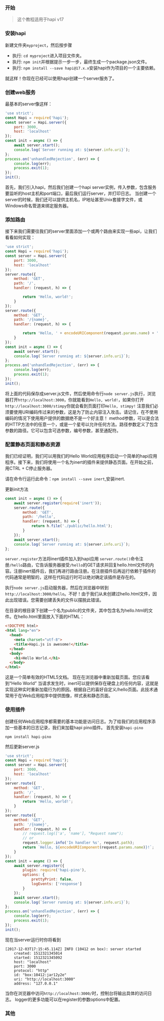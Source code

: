 ### 开始

> 这个教程适用于hapi v17

### 安装hapi

新建文件夹`myproject`，然后按步骤

* 执行: `cd myproject`进入项目文件夹。
* 执行: `npm init`并根据提示一步一步，最终生成一个package.json文件。
* 执行: `npm install --save hapi@17.x.x`安装hapi作为项目的一个主要依赖。

就这样！你现在已经可以使用hapi创建一个server服务了。

### 创建web服务

最基本的server像这样：

```js
'use strict';
const Hapi = require('hapi');
const server = Hapi.server({
    port: 3000,
    host: 'localhost'
});
const init = async () => {
    await server.start();
    console.log(`Server running at: ${server.info.uri}`);
};
process.on('unhandledRejection', (err) => {
    console.log(err);
    process.exit(1);
});
init();
```

首先，我们引入hapi，然后我们创建一个hapi server实例，传入参数，包含服务要监听的host主机和port端口，最后我们运行server，并打印日志。
当创建一个server的时候，我们还可以提供主机名，IP地址甚至Unix套接字文件，或Windows命名管道来绑定服务器。

### 添加路由

接下来我们需要往我们的server里面添加一个或两个路由来实现一些api，让我们看看如何实现：

```js
'use strict';
const Hapi = require('hapi');
const server = Hapi.server({
    port: 3000,
    host: 'localhost'
});
server.route({
    method: 'GET',
    path: '/',
    handler: (request, h) => {

        return 'Hello, world!';
    }
});
server.route({
    method: 'GET',
    path: '/{name}',
    handler: (request, h) => {

        return 'Hello, ' + encodeURIComponent(request.params.name) + '!';
    }
});
const init = async () => {
    await server.start();
    console.log(`Server running at: ${server.info.uri}`);
};
process.on('unhandledRejection', (err) => {
    console.log(err);
    process.exit(1);
});
init();
```

将上面的代码保存成server.js文件，然后使用命令行`node server.js`执行，浏览器打开`http://localhost:3000`，你就能看到`Hello, world!`，如果你打开`http://localhost:3000/stimpy`你就会看到页面打印`Hello, stimpy!`
注意我们必须要使用URI编码传过来的参数，这是为了防止内容注入攻击。请记住，在不使用编码的情况下使用用户提供的数据绝不是一个好主意！
method参数，可以是合法的HTTP方法中的任意一个，或是一个星号以允许任何方法。路径参数定义了包含参数的路径。它可以包含可选参数，编号参数，甚至通配符。

### 配置静态页面和静态资源

我们已经证明，我们可以用我们的Hello World应用程序启动一个简单的hapi应用程序。接下来，我们将使用一个名为inert的插件来提供静态页面。在开始之前，用CTRL + C停止服务器。

请在命令行运行此命令：`npm install --save inert`,安装inert.

更新init方法

```js
const init = async () => {
    await server.register(require('inert'));
    server.route({
        method: 'GET',
        path: '/hello',
        handler: (request, h) => {
            return h.file('./public/hello.html');
        }
    });
    await server.start();
    console.log(`Server running at: ${server.info.uri}`);
};
```
 `server.register`方法将inert插件加入到hapi应用
 `server.route()`命令注册`/hello`路由，它告诉服务器接受`/hello`的GET请求并回复hello.html文件的内容。注册inert插件后，我们再进行路由注册。在注册插件后再运行依赖于插件的代码通常是明智的，这样在代码运行时可以绝对确定该插件是存在的。

执行`node server.js`启动服务器，然后在浏览器中转到`http://localhost:3000/hello`。不好！由于我们从未创建过hello.html文件，因此出现错误。您需要创建丢失的文件以摆脱此错误。

在目录的根目录下创建一个名为public的文件夹，其中包含名为hello.html的文件。在hello.html里面放入下面的HTML：

```html
<!DOCTYPE html>
<html lang="en">
  <head>
    <meta charset="utf-8">
    <title>Hapi.js is awesome!</title>
  </head>
  <body>
    <h1>Hello World.</h1>
  </body>
</html>
```

这是一个简单有效的HTML5文档。
现在在浏览器中重新加载页面。您应该看到“Hello World”
当请求发生时，inert可以提供保存在硬盘上的任何内容，这就是实现这种实时重新加载行为的原因。根据自己的喜好自定义/hello页面。此技术通常用于在Web应用程序中提供图像，样式表和静态页面。

### 使用插件

创建任何Web应用程序都需要的基本功能是访问日志。为了给我们的应用程序添加一些基本的日志记录，我们来加载hapi pino插件。
首先安装`hapi-pino`

```shell
npm install hapi-pino
```

然后更新server.js

```js
'use strict';
const Hapi = require('hapi');
const server = Hapi.server({
    port: 3000,
    host: 'localhost'
});
server.route({
    method: 'GET',
    path: '/',
    handler: (request, h) => {
        return 'Hello, world!';
    }
});
server.route({
    method: 'GET',
    path: '/{name}',
    handler: (request, h) => {
        // request.log(['a', 'name'], "Request name");
        // or
        request.logger.info('In handler %s', request.path);
        return `Hello, ${encodeURIComponent(request.params.name)}!`;
    }
});
const init = async () => {
    await server.register({
        plugin: require('hapi-pino'),
        options: {
            prettyPrint: false,
            logEvents: ['response']
        }
    });
    await server.start();
    console.log(`Server running at: ${server.info.uri}`);
};
process.on('unhandledRejection', (err) => {
    console.log(err);
    process.exit(1);
});
init();
```

现在当server运行时你将看到

```shell
[2017-12-03T17:15:45.114Z] INFO (10412 on box): server started
    created: 1512321345014
    started: 1512321345092
    host: "localhost"
    port: 3000
    protocol: "http"
    id: "box:10412:jar12y2e"
    uri: "http://localhost:3000"
    address: "127.0.0.1"
```

当你在浏览器中访问`http://localhost:3000/`时，控制台将输出具体的访问日志。
logger的更多功能可以在register的参数options中配置。

### 其他


